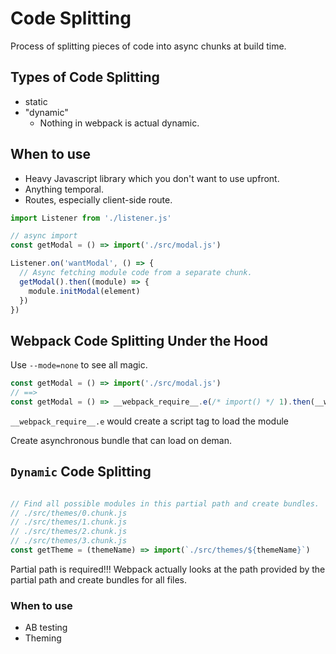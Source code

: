# Code Splitting

Process of splitting pieces of code into async chunks at build time.

## Types of Code Splitting

- static
- "dynamic"
  - Nothing in webpack is actual dynamic.

## When to use

- Heavy Javascript library which you don't want to use upfront.
- Anything temporal.
- Routes, especially client-side route.

```javascript
import Listener from './listener.js'

// async import
const getModal = () => import('./src/modal.js')

Listener.on('wantModal', () => {
  // Async fetching module code from a separate chunk.
  getModal().then((module) => {
    module.initModal(element)
  })
})
```

## Webpack Code Splitting Under the Hood

Use `--mode=none` to see all magic.

```javascript
const getModal = () => import('./src/modal.js')
// ==>
const getModal = () => __webpack_require__.e(/* import() */ 1).then(__webpack_require__.bind(null, 10));

```
`__webpack_require__.e` would create a script tag to load the module

Create asynchronous bundle that can load on deman.


## `Dynamic` Code Splitting

```javascript

// Find all possible modules in this partial path and create bundles.
// ./src/themes/0.chunk.js
// ./src/themes/1.chunk.js
// ./src/themes/2.chunk.js
// ./src/themes/3.chunk.js
const getTheme = (themeName) => import(`./src/themes/${themeName}`)
```

Partial path is required!!! Webpack actually looks at the path provided by the partial path and create bundles for all files.

### When to use

- AB testing
- Theming
